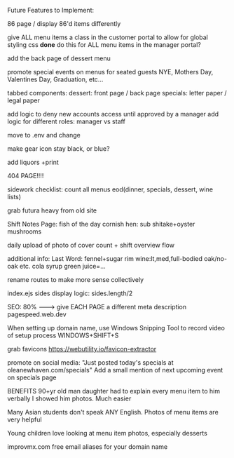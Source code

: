 




Future Features to Implement:

86 page / display 86'd items differently

give ALL menu items a class in the customer portal to allow for global styling css
****done****
do this for ALL menu items in the manager portal?

add the back page of dessert menu

promote special events on menus for seated guests
NYE, Mothers Day, Valentines Day, Graduation, etc...

tabbed components: 
    dessert: front page / back page
    specials: letter paper / legal paper

add logic to deny new accounts access until approved by a manager
add logic for different roles: manager vs staff

move to .env and change

make gear icon stay black, or blue?

add liquors +print

404 PAGE!!!!

sidework checklist: count all menus eod(dinner, specials, dessert, wine lists)

grab futura heavy from old site

Shift Notes Page:
fish of the day
cornish hen: sub shitake+oyster mushrooms

daily upload of photo of cover count + shift overview flow

additional info:
Last Word: fennel+sugar rim
wine:lt,med,full-bodied oak/no-oak etc.
cola syrup
green juice=...

rename routes to make more sense collectively

index.ejs sides display logic: sides.length/2 

SEO: 80% --->
give EACH PAGE a different meta description
pagespeed.web.dev

When setting up domain name, use Windows Snipping Tool
to record video of setup process
WINDOWS+SHIFT+S

grab favicons
https://webutility.io/favicon-extractor

promote on social media:
"Just posted today's specials at oleanewhaven.com/specials"
Add a small mention of next upcoming event on specials page





BENEFITS
90+yr old man
daughter had to explain every menu item to him verbally
I showed him photos. Much easier

Many Asian students don't speak ANY English.
Photos of menu items are very helpful

Young children love looking at menu item photos, especially desserts

improvmx.com free email aliases for your domain name



